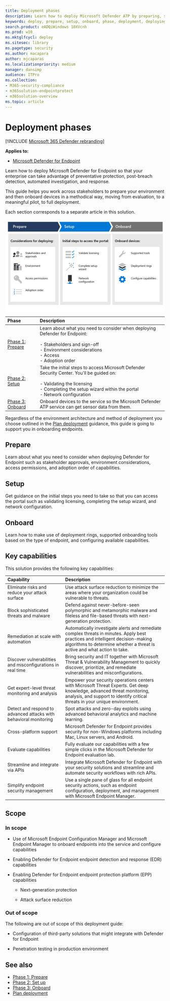 ```yaml
---
title: Deployment phases
description: Learn how to deploy Microsoft Defender ATP by preparing, setting up, and onboarding endpoints to that service
keywords: deploy, prepare, setup, onboard, phase, deployment, deploying, adoption, configuring
search.product: eADQiWindows 10XVcnh
ms.prod: w10
ms.mktglfcycl: deploy
ms.sitesec: library
ms.pagetype: security
ms.author: macapara
author: mjcaparas
ms.localizationpriority: medium
manager: dansimp
audience: ITPro
ms.collection: 
- M365-security-compliance
- m365solution-endpointprotect
- m365solution-overview  
ms.topic: article
---
```


# Deployment phases

[!INCLUDE [Microsoft 365 Defender rebranding](../../includes/microsoft-defender.md)]

**Applies to:**
- [Microsoft Defender for Endpoint](https://go.microsoft.com/fwlink/p/?linkid=2146631)


Learn how to deploy Microsoft Defender for Endpoint so that your enterprise can take advantage of preventative protection, post-breach detection, automated investigation, and response. 


This guide helps you work across stakeholders to prepare your environment and then onboard devices in a methodical way, moving from evaluation, to a meaningful pilot, to full deployment.

Each section corresponds to a separate article in this solution.

![Image of deployment phases](images/deployment-guide-phases.png)



|Phase | Description | 
|:-------|:-----|
| [Phase 1: Prepare](prepare-deployment.md)| Learn about what you need to consider when deploying Defender for Endpoint: <br><br>- Stakeholders and sign-off <br> - Environment considerations <br>- Access <br> - Adoption order
| [Phase 2: Setup](production-deployment.md)|  Take the initial steps to access Microsoft Defender Security Center. You'll be guided on:<br><br>- Validating the licensing <br>  - Completing the setup wizard within the portal<br>- Network configuration|
| [Phase 3: Onboard](onboarding.md) | Onboard devices to the service so the Microsoft Defender ATP service can get sensor data from them. 




Regardless of the environment architecture and method of deployment you choose outlined in the [Plan deployment](deployment-strategy.md) guidance, this guide is going to support you in onboarding endpoints. 






## Prepare
Learn about what you need to consider when deploying Defender for Endpoint such as stakeholder approvals, environment considerations, access permissions, and adoption order of capabilities. 

## Setup
Get guidance on the initial steps you need to take so that you can access the portal such as validating licensing, completing the setup wizard, and network configuration. 

## Onboard
Learn how to make use of deployment rings, supported onboarding tools based on the type of endpoint, and configuring available capabilities.


## Key capabilities

This solution provides the following key capabilities:

Capability | Description 
:---|:---
Eliminate risks and reduce your attack surface| Use attack surface reduction to minimize the areas where your organization could be vulnerable to threats.
Block sophisticated threats and malware | Defend against never-before-seen polymorphic and metamorphic malware and fileless and file-based threats with next-generation protection.
Remediation at scale with automation | Automatically investigate alerts and remediate complex threats in minutes. Apply best practices and intelligent decision-making algorithms to determine whether a threat is active and what action to take.
Discover vulnerabilities and misconfigurations in real time | Bring security and IT together with Microsoft Threat & Vulnerability Management to quickly discover, prioritize, and remediate vulnerabilities and misconfigurations.
Get expert-level threat monitoring and analysis | Empower your security operations centers with Microsoft Threat Experts. Get deep knowledge, advanced threat monitoring, analysis, and support to identify critical threats in your unique environment.
Detect and respond to advanced attacks with behavioral monitoring | Spot attacks and zero-day exploits using advanced behavioral analytics and machine learning.
Cross-platform support | Microsoft Defender for Endpoint provides security for non-Windows platforms including Mac, Linux servers, and Android.
Evaluate capabilities | Fully evaluate our capabilities with a few simple clicks in the Microsoft Defender for Endpoint evaluation lab.
Streamline and integrate via APIs | Integrate Microsoft Defender for Endpoint with your security solutions and streamline and automate security workflows with rich APIs.
Simplify endpoint security management | Use a single pane of glass for all endpoint security actions, such as endpoint configuration, deployment, and management with Microsoft Endpoint Manager.


## Scope

### In scope

-   Use of Microsoft Endpoint Configuration Manager and Microsoft Endpoint Manager to onboard endpoints into the service and configure capabilities

-   Enabling Defender for Endpoint endpoint detection and response (EDR)  capabilities

-   Enabling Defender for Endpoint endpoint protection platform (EPP)
    capabilities

    -   Next-generation protection

    -   Attack surface reduction


### Out of scope

The following are out of scope of this deployment guide:

-   Configuration of third-party solutions that might integrate with Defender for Endpoint

-   Penetration testing in production environment




## See also
- [Phase 1: Prepare](prepare-deployment.md)
- [Phase 2: Set up](production-deployment.md)
- [Phase 3: Onboard](onboarding.md)
- [Plan deployment](deployment-strategy.md)